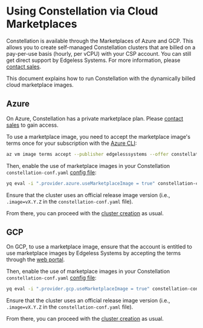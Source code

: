 # Using Constellation via Cloud Marketplaces

Constellation is available through the Marketplaces of Azure and GCP. This allows you to create self-managed Constellation clusters that are billed on a pay-per-use basis (hourly, per vCPU) with your CSP account. You can still get direct support by Edgeless Systems. For more information, please [contact sales](https://www.edgeless.systems/enterprise-support/).

This document explains how to run Constellation with the dynamically billed cloud marketplace images.

## Azure

On Azure, Constellation has a private marketplace plan. Please [contact sales](https://www.edgeless.systems/enterprise-support/) to gain access.

To use a marketplace image, you need to accept the marketplace image's terms once for your subscription with the [Azure CLI](https://learn.microsoft.com/en-us/cli/azure/vm/image/terms?view=azure-cli-latest):

```bash
az vm image terms accept --publisher edgelesssystems --offer constellation --plan constellation
```

Then, enable the use of marketplace images in your Constellation `constellation-conf.yaml` [config file](../workflows/config.md):

```bash
yq eval -i ".provider.azure.useMarketplaceImage = true" constellation-conf.yaml
```

Ensure that the cluster uses an official release image version (i.e., `.image=vX.Y.Z` in the `constellation-conf.yaml` file).

From there, you can proceed with the [cluster creation](../workflows/create.md) as usual.

## GCP

On GCP, to use a marketplace image, ensure that the account is entitled to use marketplace images by Edgeless Systems by accepting the terms through the [web portal](https://console.cloud.google.com/marketplace/vm/config/edgeless-systems-public/constellation).

Then, enable the use of marketplace images in your Constellation `constellation-conf.yaml` [config file](../workflows/config.md):

```bash
yq eval -i ".provider.gcp.useMarketplaceImage = true" constellation-conf.yaml
```

Ensure that the cluster uses an official release image version (i.e., `.image=vX.Y.Z` in the `constellation-conf.yaml` file).

From there, you can proceed with the [cluster creation](../workflows/create.md) as usual.
